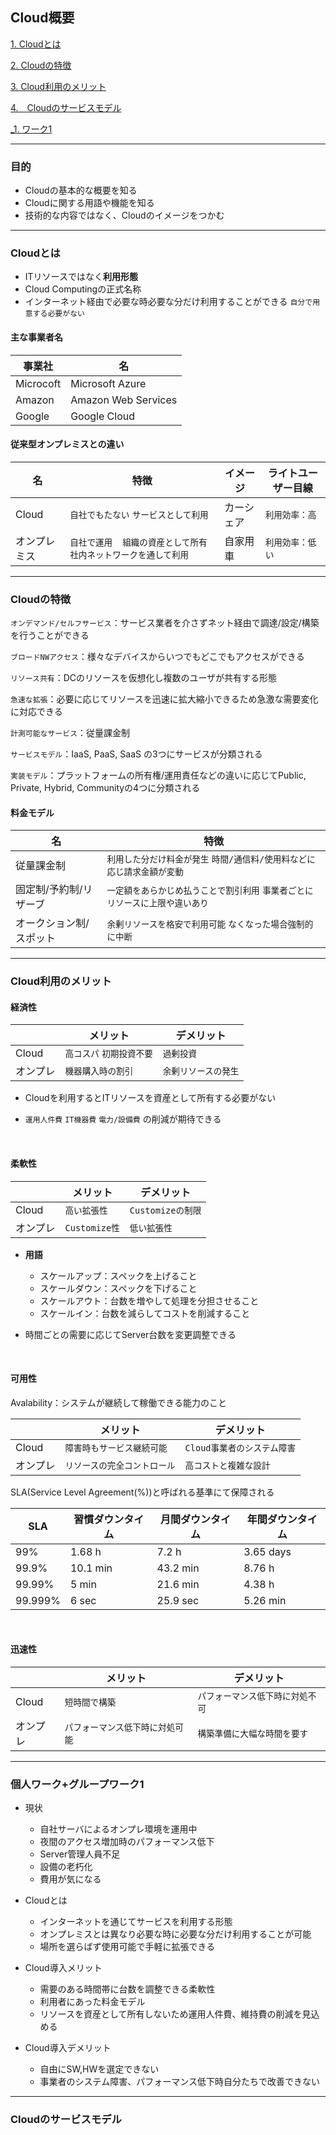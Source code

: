 ## Cloud概要

[1. Cloudとは](#Cloudとは)

[2. Cloudの特徴](#Cloudの特徴)

[3. Cloud利用のメリット](#Cloud利用のメリット)

[4.　Cloudのサービスモデル](#Cloudのサービスモデル)

[_1. ワーク1](#個人ワーク+グループワーク1)

---

### 目的
- Cloudの基本的な概要を知る
- Cloudに関する用語や機能を知る
- 技術的な内容ではなく、Cloudのイメージをつかむ

--- 

### Cloudとは

- ITリソースではなく**利用形態**
- Cloud Computingの正式名称
- インターネット経由で必要な時必要な分だけ利用することができる `自分で用意する必要がない`

#### 主な事業者名

| 事業社| 名|
| --- | -----|
| Microcoft | Microsoft Azure|
|Amazon | Amazon Web Services|
|Google | Google Cloud|

#### 従来型オンプレミスとの違い

|名|特徴|イメージ|ライトユーザー目線|
|---- | ----|-----|----|
|Cloud|`自社でもたない` `サービスとして利用`|カーシェア |`利用効率：高`|
| オンプレミス | `自社で運用`　`組織の資産として所有` `社内ネットワークを通して利用`|自家用車|`利用効率：低い`|



---

### Cloudの特徴

`オンデマンド/セルフサービス`：サービス業者を介さずネット経由で調達/設定/構築を行うことができる

`ブロードNWアクセス`：様々なデバイスからいつでもどこでもアクセスができる

`リソース共有`：DCのリソースを仮想化し複数のユーザが共有する形態

`急速な拡張`：必要に応じてリソースを迅速に拡大縮小できるため急激な需要変化に対応できる

`計測可能なサービス`：従量課金制

`サービスモデル`：IaaS, PaaS, SaaS の3つにサービスが分類される

`実装モデル`：プラットフォームの所有権/運用責任などの違いに応じてPublic, Private, Hybrid, Communityの4つに分類される


#### 料金モデル

|名|特徴|
|------|------|
|従量課金制|`利用した分だけ料金が発生` `時間/通信料/使用料などに応じ請求金額が変動`|
|固定制/予約制/リザーブ|`一定額をあらかじめ払うことで割引利用` `事業者ごとにリソースに上限や違いあり`|
|オークション制/スポット|`余剰リソースを格安で利用可能` `なくなった場合強制的に中断`|

---

### Cloud利用のメリット

#### 経済性

||メリット|デメリット|
|------|----|-----|
|Cloud|`高コスパ` `初期投資不要`| `過剰投資`|
|オンプレ|`機器購入時の割引` |`余剰リソースの発生`|

- Cloudを利用するとITリソースを資産として所有する必要がない

-  `運用人件費` `IT機器費` `電力/設備費` の削減が期待できる

<br>

 #### 柔軟性

 ||メリット|デメリット|
|------|----|-----|
|Cloud|`高い拡張性` | `Customizeの制限`|
|オンプレ|`Customize性` |`低い拡張性`|


- **用語**

  - スケールアップ：スペックを上げること
  - スケールダウン：スペックを下げること
  - スケールアウト：台数を増やして処理を分担させること
  - スケールイン：台数を減らしてコストを削減すること

- 時間ごとの需要に応じてServer台数を変更調整できる

<br>

 #### 可用性

 Avalability：システムが継続して稼働できる能力のこと

 ||メリット|デメリット|
|------|----|-----|
|Cloud|`障害時もサービス継続可能` | `Cloud事業者のシステム障害`|
|オンプレ|`リソースの完全コントロール` |`高コストと複雑な設計`|


 SLA(Service Level Agreement(%))と呼ばれる基準にて保障される

 |SLA|習慣ダウンタイム|月間ダウンタイム|年間ダウンタイム|
 |----|-----|----|-----|
 |99%|1.68 h |7.2 h | 3.65 days|
 |99.9%| 10.1 min | 43.2 min | 8.76 h|
 |99.99%|5 min | 21.6 min | 4.38 h |
 |99.999%| 6 sec | 25.9 sec | 5.26 min|

<br>

  #### 迅速性


 ||メリット|デメリット|
|------|----|-----|
|Cloud|`短時間で構築` | `パフォーマンス低下時に対処不可`|
|オンプレ|`パフォーマンス低下時に対処可能` |`構築準備に大幅な時間を要す`|


---

### 個人ワーク+グループワーク1

- 現状
  - 自社サーバによるオンプレ環境を運用中
  - 夜間のアクセス増加時のパフォーマンス低下
  - Server管理人員不足
  - 設備の老朽化
  - 費用が気になる

- Cloudとは
  - インターネットを通じてサービスを利用する形態
  - オンプレミスとは異なり必要な時に必要な分だけ利用することが可能
  - 場所を選らばず使用可能で手軽に拡張できる
  
 
- Cloud導入メリット
  - 需要のある時間帯に台数を調整できる柔軟性
  - 利用者にあった料金モデル
  - リソースを資産として所有しないため運用人件費、維持費の削減を見込める

- Cloud導入デメリット
  - 自由にSW,HWを選定できない
  - 事業者のシステム障害、パフォーマンス低下時自分たちで改善できない


---

### Cloudのサービスモデル
